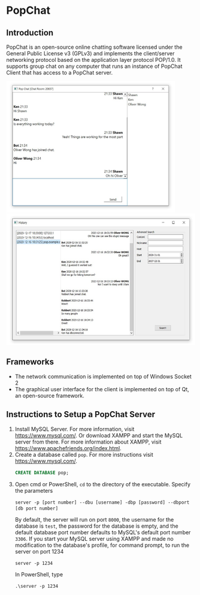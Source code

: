 # PopChat

## Introduction
PopChat is an open-source online chatting software licensed under the General Public License v3 (GPLv3) and implements the client/server networking protocol based on the application layer protocol POP/1.0. It supports group chat on any computer that runs an instance of PopChat Client that has access to a PopChat server. 

<img src="https://raw.githubusercontent.com/RapDoodle/PopChat/master/docs/screenshots/01.jpg" height="350"/><br>
<img src="https://raw.githubusercontent.com/RapDoodle/PopChat/master/docs/screenshots/02.jpg" height="350"/>

## Frameworks
- The network communication is implemented on top of Windows Socket 2 
- The graphical user interface for the client is implemented on top of Qt, an open-source framework.

## Instructions to Setup a PopChat Server
1. Install MySQL Server. For more information, visit https://www.mysql.com/. Or download XAMPP and start the MySQL server from there. For more information about XAMPP, visit https://www.apachefriends.org/index.html.
1. Create a database called `pop`. For more instructions visit https://www.mysql.com/.
    ```SQL
    CREATE DATABASE pop;
    ```
1. Open cmd or PowerShell, `cd` to the directory of the executable. Specify the parameters
    ~~~shell
    server -p [port number] --dbu [username] -dbp [password] --dbport [db port number]
    ~~~
    By default, the server will run on port `8000`, the username for the database is `test`, the password for the database is empty, and the default database port number defaults to MySQL's default port number `3306`. If you start your MySQL server using XAMPP and made no modification to the database's profile, for command prompt, to run the server on port 1234
    ~~~shell
    server -p 1234 
    ~~~
    In PowerShell, type
    ~~~shell
    .\server -p 1234
    ~~~
